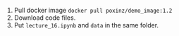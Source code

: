 1. Pull docker image ``docker pull poxinz/demo_image:1.2``
2. Download code files.
3. Put ``lecture_16.ipynb`` and ``data`` in the same folder.
